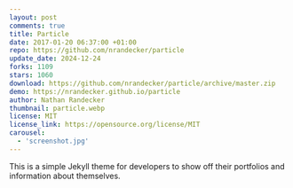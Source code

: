 ```yaml
---
layout: post
comments: true
title: Particle
date: 2017-01-20 06:37:00 +01:00
repo: https://github.com/nrandecker/particle
update_date: 2024-12-24
forks: 1109
stars: 1060
download: https://github.com/nrandecker/particle/archive/master.zip
demo: https://nrandecker.github.io/particle
author: Nathan Randecker
thumbnail: particle.webp
license: MIT
license_link: https://opensource.org/license/MIT
carousel:
  - 'screenshot.jpg'
---
```


This is a simple Jekyll theme for developers to show off their portfolios and information about themselves.
